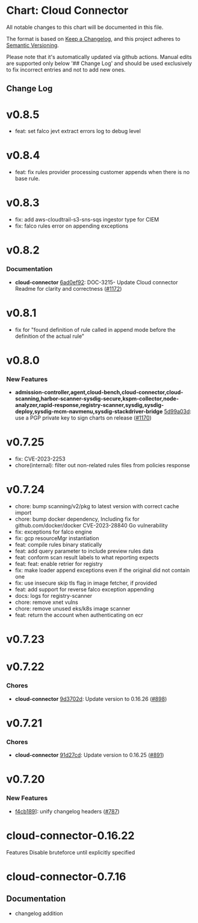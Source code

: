 # Chart: Cloud Connector

All notable changes to this chart will be documented in this file.

The format is based on [Keep a Changelog](https://keepachangelog.com/en/1.0.0/),
and this project adheres to [Semantic Versioning](https://semver.org/spec/v2.0.0.html).

Please note that it's automatically updated vía github actions.
Manual edits are supported only below '## Change Log' and should be used
exclusively to fix incorrect entries and not to add new ones.


## Change Log
# v0.8.5
* feat: set falco jevt extract errors log to debug level

# v0.8.4
* feat: fix rules provider processing customer appends when there is no base rule.

# v0.8.3
* fix: add aws-cloudtrail-s3-sns-sqs ingestor type for CIEM
* fix: falco rules error on appending exceptions

# v0.8.2
### Documentation
* **cloud-connector** [6ad0ef92](https://github.com/sysdiglabs/charts/commit/6ad0ef926ebf7600ba7730c43219036eb1d0b57c): DOC-3215- Update Cloud connector Readme for clarity and correctness ([#1172](https://github.com/sysdiglabs/charts/issues/1172))
# v0.8.1
* fix for "found definition of rule called <rule> in append mode before the definition of the actual rule"

# v0.8.0
### New Features
* **admission-controller,agent,cloud-bench,cloud-connector,cloud-scanning,harbor-scanner-sysdig-secure,kspm-collector,node-analyzer,rapid-response,registry-scanner,sysdig,sysdig-deploy,sysdig-mcm-navmenu,sysdig-stackdriver-bridge** [5d99a03d](https://github.com/sysdiglabs/charts/commit/5d99a03dced132b4771dde1ce5b90b63c518b408): use a PGP private key to sign charts on release ([#1170](https://github.com/sysdiglabs/charts/issues/1170))

# v0.7.25
* fix: CVE-2023-2253
* chore(internal): filter out non-related rules files from policies response

# v0.7.24
* chore: bump scanning/v2/pkg to latest version with correct cache import
* chore: bump docker dependency, Including fix for github.com/docker/docker CVE-2023-28840 Go vulnerability
* fix: exceptions for falco engine
* fix: gcp resourceMgr instantiation
* feat: compile rules binary statically
* feat: add query parameter to include preview rules data
* feat: conform scan result labels to what reporting expects
* feat: feat: enable retrier for registry
* fix: make loader append exceptions even if the original did not contain one
* fix: use insecure skip tls flag in image fetcher, if provided
* feat: add support for reverse falco exception appending
* docs: logs for registry-scanner
* chore: remove xnet vulns
* chore: remove unused eks/k8s image scanner
* feat: return the account when authenticating on ecr
# v0.7.23
# v0.7.22
### Chores
* **cloud-connector** [9d3702d](https://github.com/sysdiglabs/charts/commit/9d3702d745ccbc1d280b7f20c4fff93de33b2a45): Update version to 0.16.26 ([#898](https://github.com/sysdiglabs/charts/issues/898))
# v0.7.21
### Chores
* **cloud-connector** [91d27cd](https://github.com/sysdiglabs/charts/commit/91d27cd64a4021a20ec17e0e03ab6650811ca227): Update version to 0.16.25 ([#891](https://github.com/sysdiglabs/charts/issues/891))
# v0.7.20
### New Features
* [f4cb189](https://github.com/sysdiglabs/charts/commit/f4cb189afba6833fd458f99dcfcc0121f9d9dfa2)]: unify changelog headers ([#787](https://github.com/sysdiglabs/charts/issues/787))

# cloud-connector-0.16.22

Features
Disable bruteforce until explicitly specified

# cloud-connector-0.7.16

## Documentation
- changelog addition
